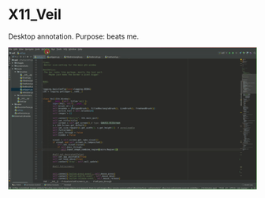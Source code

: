 # X11_Veil
Desktop annotation. Purpose: beats me.

![demo0gif](https://raw.githubusercontent.com/fostrb/X11_Veil/master/screenshots/veildemo0.gif)
